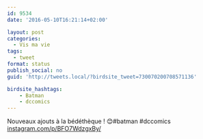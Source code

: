 ```yaml
---
id: 9534
date: '2016-05-10T16:21:14+02:00'

layout: post
categories:
  - Vis ma vie
tags:
  - tweet
format: status
publish_social: no
guid: 'http://tweets.local/?birdsite_tweet=730070200708571136'

birdsite_hashtags:
    - Batman
    - dccomics
---
```


Nouveaux ajouts à la bédéthèque ! 😊#batman #dccomics [instagram.com/p/BFO7WdzgxBy/](https://www.instagram.com/p/BFO7WdzgxBy/)